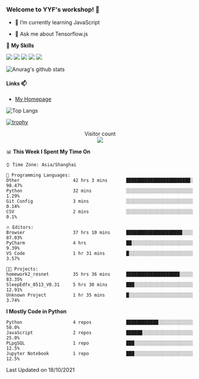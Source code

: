 ### Welcome to YYF's workshop! 👋

<!--
**YifeiYang210/YifeiYang210** is a ✨ _special_ ✨ repository because its `README.md` (this file) appears on your GitHub profile.

Here are some ideas to get you started:

- 🔭 I’m currently working on ...
- 🌱 I’m currently learning ...
- 👯 I’m looking to collaborate on ...
- 🤔 I’m looking for help with ...
- 💬 Ask me about ...
- 📫 How to reach me: ...
- 😄 Pronouns: ...
- ⚡ Fun fact: ...
-->

- 🌱 I’m currently learning JavaScript

- 💬 Ask me about Tensorflow.js

🌟 **My Skills**
<!-- [![](https://img.shields.io/badge/{徽标标题}-{徽标内容}-{徽标颜色}.svg)]({linkUrl}) -->

![](https://img.shields.io/badge/-Python-3f7fbd?logo=Python&logoColor=fff)
![](https://img.shields.io/badge/-DeepLearning-3f7fbd?logo=Pandas&logoColor=fff)
![](https://img.shields.io/badge/-Wechat-3f7fbd?logo=Wechat&logoColor=fff)
![](https://img.shields.io/badge/-C%2B%2B-3f7fbd?logo=C%2B%2B&logoColor=fff)
![](https://img.shields.io/badge/-JavaScript-3f7fbd?logo=JavaScript&logoColor=fff)

![Anurag's github stats](https://github-readme-stats.vercel.app/api?username=YifeiYang210&theme=maroongold)



#### Links 📫

* [My Homepage](https://YifeiYang210.github.io/blog/)

![Top Langs](https://github-readme-stats.vercel.app/api/top-langs/?username=YifeiYang210&hide=roff,c)

[![trophy](https://github-profile-trophy.vercel.app/?username=YifeiYang210&theme=dracula&row=2&column=3)](https://github.com/ryo-ma/github-profile-trophy)

<p align="center"> 
  Visitor count<br>
  <img src="https://profile-counter.glitch.me/YifeiYang210/count.svg" />
</p>

<!--START_SECTION:waka-->
📊 **This Week I Spent My Time On** 

```text
⌚︎ Time Zone: Asia/Shanghai

💬 Programming Languages: 
Other                    42 hrs 3 mins       ████████████████████████░   98.47% 
Python                   32 mins             ░░░░░░░░░░░░░░░░░░░░░░░░░   1.29% 
Git Config               3 mins              ░░░░░░░░░░░░░░░░░░░░░░░░░   0.14% 
CSV                      2 mins              ░░░░░░░░░░░░░░░░░░░░░░░░░   0.1%

🔥 Editors: 
Browser                  37 hrs 10 mins      █████████████████████░░░░   87.03% 
PyCharm                  4 hrs               ██░░░░░░░░░░░░░░░░░░░░░░░   9.39% 
VS Code                  1 hr 31 mins        █░░░░░░░░░░░░░░░░░░░░░░░░   3.57%

🐱‍💻 Projects: 
homework2_resnet         35 hrs 36 mins      ████████████████████░░░░░   83.35% 
SleepEdfx_0513_V0.31     5 hrs 30 mins       ███░░░░░░░░░░░░░░░░░░░░░░   12.91% 
Unknown Project          1 hr 35 mins        █░░░░░░░░░░░░░░░░░░░░░░░░   3.74%

```

**I Mostly Code in Python** 

```text
Python                   4 repos             ████████████░░░░░░░░░░░░░   50.0% 
JavaScript               2 repos             ██████░░░░░░░░░░░░░░░░░░░   25.0% 
PLpgSQL                  1 repo              ███░░░░░░░░░░░░░░░░░░░░░░   12.5% 
Jupyter Notebook         1 repo              ███░░░░░░░░░░░░░░░░░░░░░░   12.5%

```



 Last Updated on 18/10/2021
<!--END_SECTION:waka-->


